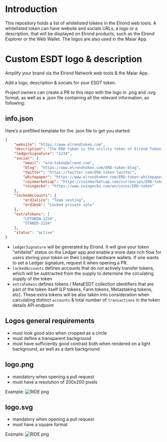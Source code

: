 # Introduction

This repository holds a list of whitelisted tokens in the Elrond web tools. A whitelisted token can have website and socials URLs, a logo or a description, that will be displayed on Elrond products, such as the Elrond Explorer or the Web Wallet. The logos are also used in the Maiar App.

# Custom ESDT logo & description
Amplify your brand via the Elrond Network web tools & the Maiar App.

Add a logo, description & socials for your ESDT token.

Project owners can create a PR to this repo with the logo in .png and .svg format, as well as a .json file containing all the relevant information, as following:

## info.json

Here’s a prefilled template for the .json file to get you started:

```JSON
{
    "website": "https://www.elrondtoken.com",
    "description": "The ERD token is the utility token of Elrond Token",
    "ledgerSignature": "1234",
    "social": {
        "email": "erd-token@elrond.com",
        "blog": "https://www.elrondtoken.com/ERD-token-blog",
        "twitter": "https://twitter.com/ERD-token-twitter",
        "whitepaper": "https://www.elrondtoken.com/ERD-token-whitepaper.pdf",
        "coinmarketcap": "https://coinmarketcap.com/currencies/ERD-token",
        "coingecko": "https://www.coingecko.com/en/coins/ERD-token"
    },
    "lockedAccounts": {
        "erd1alice": "Team vesting",
        "erd1bob": "Locked private sale"
    },
    "extraTokens": [
        "LPTOKEN-1234",
        "STAKED-1234"
    ],
    "status": "active"
}
```

- `ledgerSignature` will be generated by Elrond. It will give your token “whitelist” status on the Ledger app and enable a more data rich flow for users storing your token on their Ledger hardware wallets. If one wants to set a Ledger signature, request it when opening a PR.
- `lockedAccounts` defines accounts that do not actively transfer tokens, which will be subtracted from the supply to determine the circulating supply of the token
- `extraTokens` defines tokens / MetaESDT collection identifiers that are part of the token itself (LP tokens, Farm tokens, Metastaking tokens, etc). These extra tokens will be also taken into consideration when calculating distinct `accounts` & total number of `transactions` in the token details API endpoint

## Logos general requirements

- must look good also when cropped as a circle
- must define a transparent background
- must have sufficiently good contrast both when rendered on a light background, as well as a dark background

## logo.png

- mandatory when opening a pull request
- must have a resolution of 200x200 pixels

Example: 
![RIDE png](https://github.com/ElrondNetwork/assets/blob/master/tokens/RIDE-7d18e9/logo.png?raw=true)

## logo.svg

- mandatory when opening a pull request
- must have a square format

Example:
![RIDE png](https://github.com/ElrondNetwork/assets/blob/master/tokens/RIDE-7d18e9/logo.svg?raw=true)

